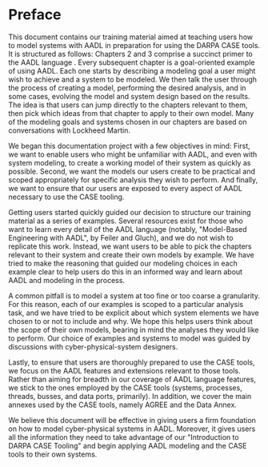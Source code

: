 Preface
=======

This document contains our training material aimed at teaching users how to
model systems with AADL in preparation for using the DARPA CASE tools. It is
structured as follows: Chapters 2 and 3 comprise a succinct primer to the AADL
language . Every subsequent chapter is a goal-oriented example of using AADL.
Each one starts by describing a modeling goal a user might wish to achieve and a
system to be modeled. We then talk the user through the process of creating a
model, performing the desired analysis, and in some cases, evolving the model
and system design based on the results. The idea is that users can jump directly
to the chapters relevant to them, then pick which ideas from that chapter to
apply to their own model. Many of the modeling goals and systems chosen in our
chapters are based on conversations with Lockheed Martin.

We began this documentation project with a few objectives in mind: First, we
want to enable users who might be unfamiliar with AADL, and even with system
modeling, to create a working model of their system as quickly as possible.
Second, we want the models our users create to be practical and scoped
appropriately for specific analysis they wish to perform. And finally, we want
to ensure that our users are exposed to every aspect of AADL necessary to use
the CASE tooling.

Getting users started quickly guided our decision to structure our training
material as a series of examples. Several resources exist for those who want to
learn every detail of the AADL language (notably, "Model-Based Engineering with
AADL", by Feiler and Gluch), and we do not wish to replicate this work.
Instead, we want users to be able to pick the chapters relevant to their system
and create their own models by example. We have tried to make the reasoning
that guided our modeling choices in each example clear to help users do this in
an informed way and learn about AADL and modeling in the process.

A common pitfall is to model a system at too fine or too coarse a granularity.
For this reason, each of our examples is scoped to a particular analysis task,
and we have tried to be explicit about which system elements we have chosen to
or not to include and why. We hope this helps users think about the scope of
their own models, bearing in mind the analyses they would like to perform. Our
choice of examples and systems to model was guided by discussions with
cyber-physical-system designers.

Lastly, to ensure that users are thoroughly prepared to use the CASE tools, we
focus on the AADL features and extensions relevant to those tools.  Rather than
aiming for breadth in our coverage of AADL language features, we stick to the
ones employed by the CASE tools (systems, processes, threads, busses, and data
ports, primarily). In addition, we cover the main annexes used by the CASE
tools, namely AGREE and the Data Annex.

We believe this document will be effective in giving users a firm foundation on
how to model cyber-physical systems in AADL. Moreover, it gives users all the
information they need to take advantage of our "Introduction to DARPA CASE
Tooling" and begin applying AADL modeling and the CASE tools to their own
systems.
